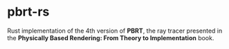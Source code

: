 # pbrt-rs
Rust implementation of the 4th version of **PBRT**, the ray tracer presented in the **Physically Based Rendering: From Theory to Implementation** book.
